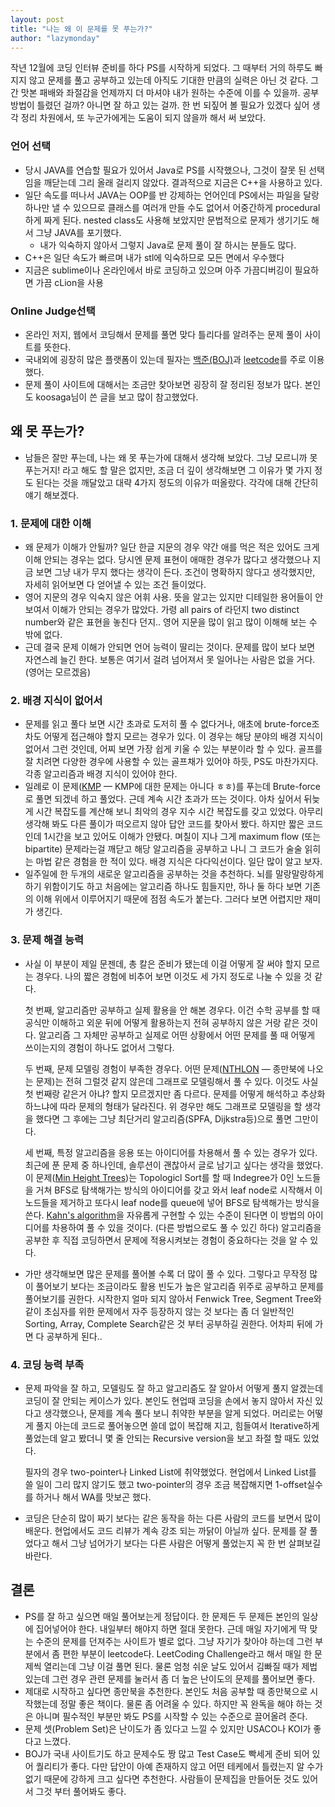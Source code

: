 ```yaml
---
layout: post
title: "나는 왜 이 문제를 못 푸는가?"
author: "lazymonday"
---
```


작년 12월에 코딩 인터뷰 준비를 하다 PS를 시작하게 되었다. 그 때부터 거의 하루도 빠지지 않고 문제를 풀고 공부하고 있는데 아직도 기대한 만큼의 실력은 아닌 것 같다. 그간 맛본 패배와 좌절감을 언제까지 더 마셔야 내가 원하는 수준에 이를 수 있을까. 공부 방법이 틀렸던 걸까? 아니면 잘 하고 있는 걸까. 한 번 되짚어 볼 필요가 있겠다 싶어 생각 정리 차원에서, 또 누군가에게는 도움이 되지 않을까 해서 써 보았다.

### 언어 선택

- 당시 JAVA를 연습할 필요가 있어서 Java로 PS를 시작했으나, 그것이 잘못 된 선택임을 깨닫는데 그리 올래 걸리지 않았다. 결과적으로 지금은 C++을 사용하고 있다.
- 일단 속도를 떠나서 JAVA는 OOP를 반 강제하는 언어인데 PS에서는 파일을 달랑 하나만 낼 수 있으므로 클래스를 여러개 만들 수도 없어서 어중간하게 procedural하게 짜게 된다. nested class도 사용해 보았지만 문법적으로 문제가 생기기도 해서 그냥 JAVA를 포기했다.
  - 내가 익숙하지 않아서 그렇지 Java로 문제 풀이 잘 하시는 분들도 많다.
- C++은 일단 속도가 빠르며 내가 stl에 익숙하므로 모든 면에서 우수했다
- 지금은 sublime이나 온라인에서 바로 코딩하고 있으며 아주 가끔디버깅이 필요하면 가끔 cLion을 사용

### Online Judge선택

- 온라인 저지, 웹에서 코딩해서 문제를 풀면 맞다 틀리다를 알려주는 문제 풀이 사이트를 뜻한다.
- 국내외에 굉장히 많은 플랫폼이 있는데 필자는 [백준(BOJ)](https://www.acmicpc.net/)과 [leetcode](https://leetcode.com/)를 주로 이용했다.
- 문제 풀이 사이트에 대해서는 조금만 찾아보면 굉장히 잘 정리된 정보가 많다. 본인도 koosaga님이 쓴 글을 보고 많이 참고했었다.

## 왜 못 푸는가?

- 남들은 잘만 푸는데, 나는 왜 못 푸는가에 대해서 생각해 보았다. 그냥 모르니까 못 푸는거지! 라고 해도 할 말은 없지만, 조금 더 깊이 생각해보면 그 이유가 몇 가지 정도 된다는 것을 깨달았고 대략 4가지 정도의 이유가 떠올랐다. 각각에 대해 간단히 얘기 해보겠다.


### 1. 문제에 대한 이해

- 왜 문제가 이해가 안될까? 일단 한글 지문의 경우 약간 애를 먹은 적은 있어도 크게 이해 안되는 경우는 없다. 당시엔 문제 표현이 애매한 경우가 많다고 생각했으나 지금 보면 그냥 내가 무지 했다는 생각이 든다. 조건이 명확하지 않다고 생각했지만, 자세히 읽어보면 다 얻어낼 수 있는 조건 들이었다.
- 영어 지문의 경우 익숙지 않은 어휘 사용. 뜻을 알고는 있지만 디테일한 용어들이 안 보여서 이해가 안되는 경우가 많았다. 가령 all pairs of 라던지 two distinct number와 같은 표현을 놓친다 던지.. 영어 지문을 많이 읽고 많이 이해해 보는 수 밖에 없다.
- 근데 결국 문제 이해가 안되면 언어 능력이 딸리는 것이다. 문제를 많이 보다 보면 자연스레 늘긴 한다. 보통은 여기서 걸려 넘어져서 못 일어나는 사람은 없을 거다. (영어는 모르겠음)

### 2. 배경 지식이 없어서

- 문제를 읽고 풀다 보면 시간 초과로 도저히 풀 수 없다거나, 애초에 brute-force조차도 어떻게 접근해야 할지 모르는 경우가 있다. 이 경우는 해당 분야의 배경 지식이 없어서 그런 것인데, 어찌 보면 가장 쉽게 키울 수 있는 부분이라 할 수 있다. 골프를 잘 치려면 다양한 경우에 사용할 수 있는 골프채가 있어야 하듯, PS도 마찬가지다. 각종 알고리즘과 배경 지식이 있어야 한다.
- 일례로 이 문제([KMP](https://www.acmicpc.net/problem/16590) — KMP에 대한 문제는 아니다 ㅎㅎ)를 푸는데  Brute-force로 풀면 되겠네 하고 풀었다. 근데 계속 시간 초과가 뜨는 것이다. 아차 싶어서 뒤늦게 시간 복잡도를 계산해 보니 최악의 경우 지수 시간 복잡도를 갖고 있었다. 아무리 생각해 봐도 다른 풀이가 떠오르지 않아 답안 코드를 찾아서 봤다. 하지만 짧은 코드인데 1시간을 보고 있어도 이해가 안됐다. 며칠이 지나 그게 maximum flow (또는 bipartite) 문제라는걸 깨닫고 해당 알고리즘을 공부하고 나니 그 코드가 술술 읽히는 마법 같은 경험을 한 적이 있다. 배경 지식은 다다익선이다. 일단 많이 알고 보자.
- 일주일에 한 두개의 새로운 알고리즘을 공부하는 것을 추천하다. 뇌를 말랑말랑하게 하기 위함이기도 하고 처음에는 알고리즘 하나도 힘들지만, 하나 둘 하다 보면 기존의 이해 위에서 이루어지기 때문에 점점 속도가 붙는다. 그러다 보면 어렵지만 재미가 생긴다.

### 3. 문제 해결 능력

- 사실 이 부분이 제일 문젠데, 총 칼은 준비가 됐는데 이걸 어떻게 잘 써야 할지 모르는 경우다. 나의 짧은 경험에 비추어 보면 이것도 세 가지 정도로 나눌 수 있을 것 같다.

  첫 번째, 알고리즘만 공부하고 실제 활용을 안 해본 경우다. 이건 수학 공부를 할 때 공식만 이해하고 외운 뒤에 어떻게 활용하는지 전혀 공부하지 않은 거랑 같은 것이다. 알고리즘 그 자체만 공부하고 실제로 어떤 상황에서 어떤 문제를 풀 때 어떻게 쓰이는지의 경험이 하나도 없어서 그렇다.

  두 번째, 문제 모델링 경험이 부족한 경우다. 어떤 문제([NTHLON](https://algospot.com/judge/problem/read/NTHLON) — 종만북에 나오는 문제)는 전혀 그럴것 같지 않은데 그래프로 모델링해서 풀 수 있다. 이것도 사실 첫 번째랑 같은거 아냐? 할지 모르겠지만 좀 다르다. 문제를 어떻게 해석하고 추상화하느냐에 따라 문제의 형태가 달라진다. 위 경우만 해도 그래프로 모델링을 할 생각을 했다면 그 후에는 그냥 최단거리 알고리즘(SPFA, Dijkstra등)으로 풀면 그만이다.

  세 번째, 특정 알고리즘을 응용 또는 아이디어를 차용해서 풀 수 있는 경우가 있다. 최근에 푼 문제 중 하나인데, 솔루션이 괜찮아서 글로 남기고 싶다는 생각을 했었다. 이 문제([Min Height Trees](https://leetcode.com/problems/minimum-height-trees/))는 Topologicl Sort를 할 때 Indegree가 0인 노드들을 거쳐 BFS로 탐색해가는 방식의 아이디어를 갖고 와서 leaf node로 시작해서 이 노드들을 제거하고 또다시 leaf node를 queue에 넣어 BFS로 탐색해가는 방식을 쓴다. [Kahn's algorithm](https://en.wikipedia.org/wiki/Topological_sorting#Kahn's_algorithm)을 자유롭게 구현할 수 있는 수준이 된다면 이 방법의 아이디어를 차용하여 풀 수 있을 것이다. (다른 방법으로도 풀 수 있긴 하다) 알고리즘을 공부한 후 직접 코딩하면서 문제에 적용시켜보는 경험이 중요하다는 것을 알 수 있다.

- 가만 생각해보면 많은 문제를 풀어볼 수록 더 많이 풀 수 있다. 그렇다고 무작정 많이 풀어보기 보다는 조금이라도 활용 빈도가 높은 알고리즘 위주로 공부하고 문제를 풀어보기를 권한다. 시작한지 얼마 되지 않아서 Fenwick Tree, Segment Tree와 같이 초심자를 위한 문제에서 자주 등장하지 않는 것 보다는 좀 더 일반적인 Sorting, Array, Complete Search같은 것 부터 공부하길 권한다. 어차피 뒤에 가면 다 공부하게 된다..

### 4. 코딩 능력 부족

- 문제 파악을 잘 하고, 모델링도 잘 하고 알고리즘도 잘 알아서 어떻게 풀지 알겠는데 코딩이 잘 안되는 케이스가 있다. 본인도 현업때 코딩을 손에서 놓지 않아서 자신 있다고 생각했으나, 문제를 계속 풀다 보니 취약한 부분을 알게 되었다. 머리로는 어떻게 풀지 아는데 코드로 풀어놓으면 쓸데 없이 복잡해 지고, 힘들여서 Iterative하게 풀었는데 알고 봤더니 몇 줄 안되는 Recursive version을 보고 좌절 할 때도 있었다.

  필자의 경우 two-pointer나 Linked List에 취약했었다. 현업에서 Linked List를 쓸 일이 그리 많지 않기도 했고 two-pointer의 경우 조금 복잡해지면 1-offset실수를 하거나 해서 WA를 맛보곤 했다.

- 코딩은 단순히 많이 짜기 보다는 같은 동작을 하는 다른 사람의 코드를 보면서 많이 배운다. 현업에서도 코드 리뷰가 계속 강조 되는 까닭이 아닐까 싶다. 문제를 잘 풀었다고 해서 그냥 넘어가기 보다는 다른 사람은 어떻게 풀었는지 꼭 한 번 살펴보길 바란다.

## 결론

- PS를 잘 하고 싶으면 매일 풀어보는게 정답이다. 한 문제든 두 문제든 본인의 일상에 집어넣어야 한다. 내일부터 해야지 하면 절대 못한다. 근데 매일 자기에게 딱 맞는 수준의 문제를 던져주는 사이트가 별로 없다. 그냥 자기가 찾아야 하는데 그런 부분에서 좀 편한 부분이 leetcode다. LeetCoding Challenge라고 해서 매일 한 문제씩 열리는데 그냥 이걸 풀면 된다. 물론 엄청 쉬운 날도 있어서 김빠질 때가 제법 있는데 그런 경우 관련 문제를 눌러서 좀 더 높은 난이도의 문제를 풀어보면 좋다.
- 제대로 시작하고 싶다면 종만북을 추천한다. 본인도 처음 공부할 때 종만북으로 시작했는데 정말 좋은 책이다. 물론 좀 어려울 수 있다. 하지만 꼭 완독을 해야 하는 것은 아니며 필수적인 부분만 봐도 PS를 시작할 수 있는 수준으로 끌어올려 준다.
- 문제 셋(Problem Set)은 난이도가 좀 있다고 느낄 수 있지만 USACO나 KOI가 좋다고 느꼈다.
- BOJ가 국내 사이트기도 하고 문제수도 짱 많고 Test Case도 빡세게 준비 되어 있어 퀄리티가 좋다. 다만 답안이 아예 존재하지 않고 어떤 테케에서 틀렸는지 알 수가 없기 때문에 강하게 크고 싶다면 추천한다. 사람들이 문제집을 만들어둔 것도 있어서 그것 부터 풀어봐도 좋다.
